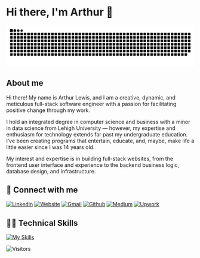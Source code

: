 <span align="center">
  <h1 style="display: inline-block">Hi there, I'm Arthur 👋</h1>
</span>

<!-- Snake -->
<picture>
  <source media="(prefers-color-scheme: dark)" srcset="https://raw.githubusercontent.com/lalewis7/lalewis7/output/github-snake-dark.svg">
  <source media="(prefers-color-scheme: light)" srcset="https://raw.githubusercontent.com/lalewis7/lalewis7/output/github-snake.svg">
  <img alt="github contribution grid snake animation" src="https://raw.githubusercontent.com/lalewis7/lalewis7/output/github-snake.svg">
</picture>

<!-- About -->
## About me

Hi there! My name is Arthur Lewis, and I am a creative, dynamic, and meticulous full-stack software engineer with a passion for facilitating positive change through my work.

I hold an integrated degree in computer science and business with a minor in data science from Lehigh University — however, my expertise and enthusiasm for technology extends far past my undergraduate education. I’ve been creating programs that entertain, educate, and, maybe, make life a little easier since I was 14 years old.

My interest and expertise is in building full-stack websites, from the frontend user interface and experience to the backend business logic, database design, and infrastructure.

<!-- Connect -->
## 🤝 Connect with me

[![Linkedin][Linkedin]][Linkedin-url]
[![Website][Website]][Website-url]
[![Gmail][Gmail]][Gmail-url]
[![Github][Github]][Github-url]
[![Medium][Medium]][Medium-url]
[![Upwork][Upwork]][Upwork-url]


<!-- Tech Stack -->
## 👨‍💻 Technical Skills

[![My Skills](https://skillicons.dev/icons?i=java,js,ts,py,react,vue,jquery,bootstrap,html,css,sass,spring,express,nodejs,php,nginx,postman,mysql,postgres,mongodb,aws,azure,docker,git,github,vscode,githubactions)](https://skillicons.dev)

![Visitors](https://api.visitorbadge.io/api/visitors?path=lalewis7&countColor=%23263759)

[Linkedin]: https://img.shields.io/badge/linkedin-0A66C2?style=for-the-badge&logo=linkedin&logoColor=white
[Linkedin-url]: https://www.linkedin.com/in/arthur-lewis/
[Medium]: https://img.shields.io/badge/medium-000000?style=for-the-badge&logo=medium&logoColor=white
[Medium-url]: https://medium.com/@arthur.lewis
[Upwork]: https://img.shields.io/badge/upwork-6FDA44?style=for-the-badge&logo=upwork&logoColor=white
[Upwork-url]: https://www.upwork.com/freelancers/~0163c22c20ba2fdf7d
[Gmail]: https://img.shields.io/badge/gmail-EA4335?style=for-the-badge&logo=gmail&logoColor=white
[Gmail-url]: mailto:l.arthur.lewis7@gmail.com
[Github]: https://img.shields.io/badge/github-181717?style=for-the-badge&logo=github&logoColor=white
[Github-url]: https://github.com/lalewis7
[Website]: https://img.shields.io/badge/website-4234FE?style=for-the-badge&logoColor=white
[Website-url]: https://arthurlewis.net/

